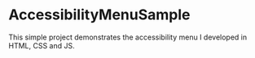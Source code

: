 # AccessibilityMenuSample
This simple project demonstrates the accessibility menu I developed in HTML, CSS and JS.
